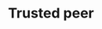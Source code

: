 ---
template: TermDetailPage
title: Trusted peer
description: Other trusted nodes in the network.     
aliases: trusted peers
keywords: trusted, peers
identities: 
    - id: wael-ivie
      role: author
---